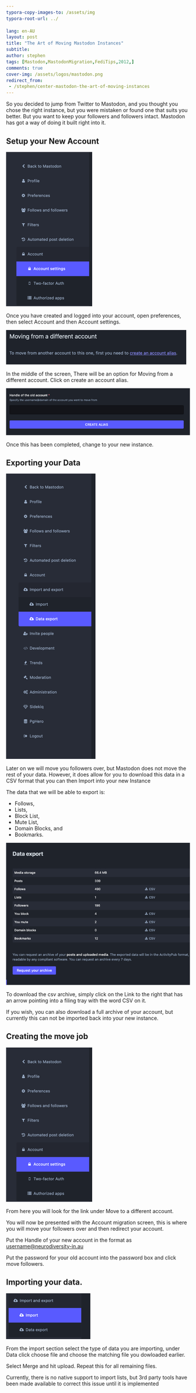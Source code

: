 ```yaml
---
typora-copy-images-to: /assets/img
typora-root-url: ../

lang: en-AU
layout: post
title: "The Art of Moving Mastodon Instances"
subtitle: 
author: stephen
tags: [Mastodon,MastodonMigration,FediTips,2012,]
comments: true
cover-img: /assets/logos/mastodon.png
redirect_from:
 - /stephen/center-mastodon-the-art-of-moving-instances
---
```


So you decided to jump from Twitter to Mastodon, and you thought you chose the right instance, but you were mistaken or found one that suits you better. But you want to keep your followers and followers intact. Mastodon has got a way of doing it built right into it.

## Setup your New Account

![(Screenshot of Mastodon showing Menu](../assets/img/f4f6732619c7a616cf5f38ae28e4.png)

Once you have created and logged into your account, open preferences, then select Account and then Account settings.

![Moving from a different account screenshot](../assets/img/1a7c5aa0f4dc164a35e44757f993.png)

In the middle of the screen, There will be an option for Moving from a different account. Click on create an account alias.

![Handle of the old account screenshot](../assets/img/44b4bea1f8b86c332c0c91d38c40.png)

Once this has been completed, change to your new instance.

## Exporting your Data

![Screenshot showing exporting data menu selection](../assets/img/c8070a3a4a52e2077091ff62b5e2.png)

Later on we will move you followers over, but Mastodon does not move the rest of your data. However, it does allow for you to download this data in a CSV format that you can then Import into your new Instance

The data that we will be able to export is:

* Follows,
* Lists,
* Block List,
* Mute List,
* Domain Blocks, and
* Bookmarks.

![Screenshot of extract data page.](../assets/img/a05c8f4743174554698feb99b84c.png)

To download the csv archive, simply click on the Link to the right that has an arrow pointing into a filing tray with the word CSV on it.

If you wish, you can also download a full archive of your account, but currently this can not be imported back into your new instance.

## Creating the move job

![Account Settings selected via preferences](../assets/img/f4f6732619c7a616cf5f38ae28e4.png)

From here you will look for the link under Move to a different account.

You will now be presented with the Account migration screen, this is where you will move your followers over and then redirect your account.

Put the Handle of your new account in the format as username@neurodiversity-in.au

Put the password for your old account into the password box and click move followers.

## Importing your data.

![Import Preferences Menu](../assets/img/86b1633843dcf967c81f74f93ddb.png)

From the import section select the type of data you are importing, under Data click choose file and choose the matching file you dowloaded earlier.

Select Merge and hit upload. Repeat this for all remaining files.

Currently, there is no native support to import lists, but 3rd party tools have been made available to correct this issue until it is implemented